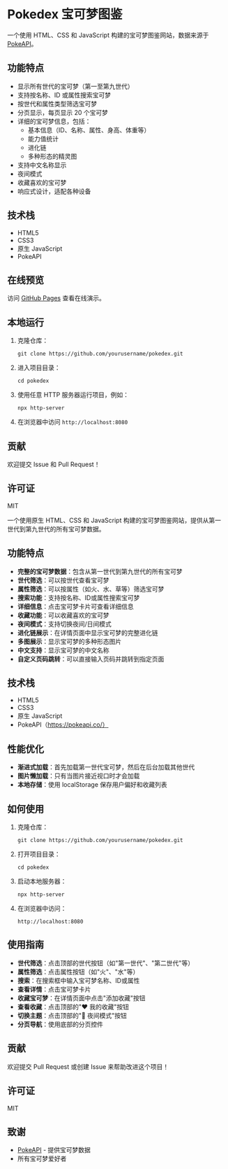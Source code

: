 # Pokedex 宝可梦图鉴

一个使用 HTML、CSS 和 JavaScript 构建的宝可梦图鉴网站，数据来源于 [PokeAPI](https://pokeapi.co/)。

## 功能特点

- 显示所有世代的宝可梦（第一至第九世代）
- 支持按名称、ID 或属性搜索宝可梦
- 按世代和属性类型筛选宝可梦
- 分页显示，每页显示 20 个宝可梦
- 详细的宝可梦信息，包括：
  - 基本信息（ID、名称、属性、身高、体重等）
  - 能力值统计
  - 进化链
  - 多种形态的精灵图
- 支持中文名称显示
- 夜间模式
- 收藏喜欢的宝可梦
- 响应式设计，适配各种设备

## 技术栈

- HTML5
- CSS3
- 原生 JavaScript
- PokeAPI

## 在线预览

访问 [GitHub Pages](https://yourusername.github.io/pokedex/) 查看在线演示。

## 本地运行

1. 克隆仓库：
   ```
   git clone https://github.com/yourusername/pokedex.git
   ```

2. 进入项目目录：
   ```
   cd pokedex
   ```

3. 使用任意 HTTP 服务器运行项目，例如：
   ```
   npx http-server
   ```

4. 在浏览器中访问 `http://localhost:8080`

## 贡献

欢迎提交 Issue 和 Pull Request！

## 许可证

MIT

一个使用原生 HTML、CSS 和 JavaScript 构建的宝可梦图鉴网站，提供从第一世代到第九世代的所有宝可梦数据。

## 功能特点

- **完整的宝可梦数据**：包含从第一世代到第九世代的所有宝可梦
- **世代筛选**：可以按世代查看宝可梦
- **属性筛选**：可以按属性（如火、水、草等）筛选宝可梦
- **搜索功能**：支持按名称、ID或属性搜索宝可梦
- **详细信息**：点击宝可梦卡片可查看详细信息
- **收藏功能**：可以收藏喜欢的宝可梦
- **夜间模式**：支持切换夜间/日间模式
- **进化链展示**：在详情页面中显示宝可梦的完整进化链
- **多图展示**：显示宝可梦的多种形态图片
- **中文支持**：显示宝可梦的中文名称
- **自定义页码跳转**：可以直接输入页码并跳转到指定页面

## 技术栈

- HTML5
- CSS3
- 原生 JavaScript
- PokeAPI（https://pokeapi.co/）

## 性能优化

- **渐进式加载**：首先加载第一世代宝可梦，然后在后台加载其他世代
- **图片懒加载**：只有当图片接近视口时才会加载
- **本地存储**：使用 localStorage 保存用户偏好和收藏列表

## 如何使用

1. 克隆仓库：
   ```
   git clone https://github.com/yourusername/pokedex.git
   ```

2. 打开项目目录：
   ```
   cd pokedex
   ```

3. 启动本地服务器：
   ```
   npx http-server
   ```

4. 在浏览器中访问：
   ```
   http://localhost:8080
   ```

## 使用指南

- **世代筛选**：点击顶部的世代按钮（如"第一世代"、"第二世代"等）
- **属性筛选**：点击属性按钮（如"火"、"水"等）
- **搜索**：在搜索框中输入宝可梦名称、ID或属性
- **查看详情**：点击宝可梦卡片
- **收藏宝可梦**：在详情页面中点击"添加收藏"按钮
- **查看收藏**：点击顶部的"❤️ 我的收藏"按钮
- **切换主题**：点击顶部的"🌙 夜间模式"按钮
- **分页导航**：使用底部的分页控件

## 贡献

欢迎提交 Pull Request 或创建 Issue 来帮助改进这个项目！

## 许可证

MIT

## 致谢

- [PokeAPI](https://pokeapi.co/) - 提供宝可梦数据
- 所有宝可梦爱好者